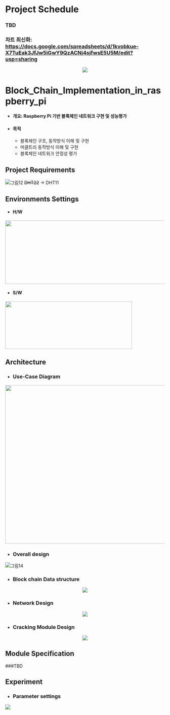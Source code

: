 # Project Schedule 
### TBD
### 차트 최신화: https://docs.google.com/spreadsheets/d/1kvobkue-X7TuEak3JfJw5iGwY9QzACNj4sjfwsE5U5M/edit?usp=sharing

<p align="center">
  <img src="https://user-images.githubusercontent.com/32115744/231461795-158cc66c-e0a7-42df-9900-b61e69bba862.png" />
</p>


# Block_Chain_Implementation_in_raspberry_pi
* ####  개요: Raspberry Pi 기반 블록체인 네트워크 구현 및 성능평가
* ####  목적
  * 블록체인 구조, 동작방식 이해 및 구현 
  * 머클트리 동작방식 이해 및 구현 
  * 블록체인 네트워크 안정성 평가 
## Project Requirements
![그림12](https://user-images.githubusercontent.com/32115744/231428624-e7becca6-3792-4107-ace6-cccae750064d.png)
~~DHT22~~ → DHT11
## Environments Settings
* #### H/W
<img src="https://user-images.githubusercontent.com/32115744/231431333-cbd939b1-1e65-4136-9bcd-90ff5ab86453.png" width="600" height="200">

* #### S/W
<img src="https://user-images.githubusercontent.com/32115744/231431345-3fb75d44-10bb-4acc-965a-202b10ce1e1b.png" width="400" height="150">

## Architecture
* ### Use-Case Diagram
<p align="center">
  <img src="https://user-images.githubusercontent.com/32115744/231433435-7a8f7e1c-d4c9-499d-96f9-4bb2b918eead.png" width="700" height="500"/>
</p>

* ### Overall design 
![그림14](https://user-images.githubusercontent.com/32115744/231430420-03401799-9ef1-4867-b860-adae1393ced8.png)

* ### Block chain Data structure
<p align="center">
  <img src="https://user-images.githubusercontent.com/32115744/231435060-1d1ee219-2f0a-447e-85b7-64f61d156a2f.png" />
</p>

* ### Network Design
<p align="center">
  <img src="https://user-images.githubusercontent.com/32115744/231436528-9aad6ce3-22a2-4ba3-b101-3ec740bad0d2.png" />
</p>

* ### Cracking Module Design
<p align="center">
  <img src="https://user-images.githubusercontent.com/32115744/231440351-df9bc058-af21-47f5-9e8a-01d9fd61563c.png" />
</p>

## Module Specification 
###TBD

## Experiment 
* ### Parameter settings
<img src="https://user-images.githubusercontent.com/32115744/231441454-5566b16c-756c-487d-bcac-e37da5126033.png" />


